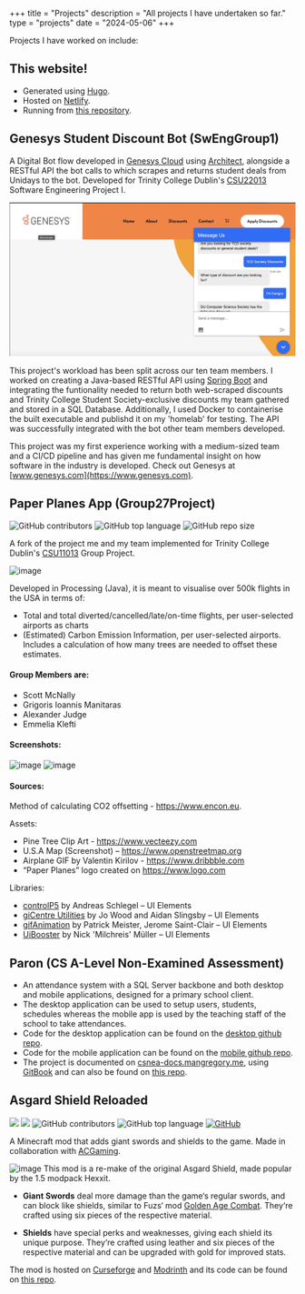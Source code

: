 +++
title = "Projects"
description = "All projects I have undertaken so far."
type = "projects"
date = "2024-05-06"
+++

Projects I have worked on include:

## This website!

* Generated using [Hugo](https://gohugo.io/).
* Hosted on [Netlify](https://netlify.com/).
* Running from [this repository](https://github.com/ManGregory128/website).

## Genesys Student Discount Bot (SwEngGroup1)

A Digital Bot flow developed in [Genesys Cloud](https://www.genesys.com/genesys-cloud) using [Architect](https://help.mypurecloud.com/articles/about-architect/), alongside a RESTful API the bot calls to which scrapes and returns student deals from Unidays to the bot. Developed for Trinity College Dublin's [CSU22013](https://teaching.scss.tcd.ie/module/csu22013-software-engineering-project-i/) Software Engineering Project I.

![image](/images/genesysBotPage.jpg)

This project's workload has been split across our ten team members. I worked on creating a Java-based RESTful API using [Spring Boot](https://spring.io/projects/spring-boot) and integrating the funtionality needed to return both web-scraped discounts and Trinity College Student Society-exclusive discounts my team gathered and stored in a SQL Database. Additionally, I used Docker to containerise the built executable and publishd it on my 'homelab' for testing. The API was successfully integrated with the bot other team members developed.

This project was my first experience working with a medium-sized team and a CI/CD pipeline and has given me fundamental insight on how software in the industry is developed. Check out Genesys at [www.genesys.com](https://www.genesys.com).

## Paper Planes App (Group27Project)
![GitHub contributors](https://img.shields.io/github/contributors/ManGregory128/Group27Project) ![GitHub top language](https://img.shields.io/github/languages/top/ManGregory128/Group27Project?color=82afff) ![GitHub repo size](https://img.shields.io/github/repo-size/ManGregory128/Group27Project)

A fork of the project me and my team implemented for Trinity College Dublin's [CSU11013](https://teaching.scss.tcd.ie/module/csu11013-programming-project/) Group Project.

![image](https://github.com/ManGregory128/Group27Project/assets/52697798/3df8c2c4-201b-4578-bb57-69aa84512b82)

Developed in Processing (Java), it is meant to visualise over 500k flights in the USA in terms of:
* Total and total diverted/cancelled/late/on-time flights, per user-selected airports as charts
* (Estimated) Carbon Emission Information, per user-selected airports. Includes a calculation of how many trees are needed to offset these estimates.

#### Group Members are:
* Scott McNally 
* Grigoris Ioannis Manitaras
* Alexander Judge
* Emmelia Klefti 

#### Screenshots:
![image](https://github.com/ManGregory128/Group27Project/assets/52697798/7bc9a005-0309-4627-8edf-745fc2db19be)
![image](https://github.com/ManGregory128/Group27Project/assets/52697798/ec0da210-2db7-40b7-a64a-4346e1d6602d)

#### Sources: 

Method of calculating CO2 offsetting - https://www.encon.eu. 

Assets:
* Pine Tree Clip Art - https://www.vecteezy.com
* U.S.A Map (Screenshot) –  https://www.openstreetmap.org
* Airplane GIF by Valentin Kirilov - https://www.dribbble.com
* “Paper Planes” logo created on https://www.logo.com

Libraries:
* [controlP5](https://www.sojamo.de/libraries/controlP5/) by Andreas Schlegel – UI Elements
* [giCentre Utilities](https://www.gicentre.net/utils) by Jo Wood and Aidan Slingsby – UI Elements
* [gifAnimation](http://extrapixel.github.io/gif-animation/) by Patrick Meister, Jerome Saint-Clair – UI Elements
* [UiBooster](https://milchreis.github.io/uibooster-for-processing/) by Nick 'Milchreis' Müller – UI Elements


## Paron (CS A-Level Non-Examined Assessment)

* An attendance system with a SQL Server backbone and both desktop and mobile applications, designed for a primary school client.
* The desktop application can be used to setup users, students, schedules whereas the mobile app is used by the teaching staff of the school to take attendances.
* Code for the desktop application can be found on the [desktop github repo](https://github.com/ManGregory128/csNEA-Desktop).
* Code for the mobile application can be found on the [mobile github repo](https://github.com/ManGregory128/csNEA-Mobile).
* The project is documented on [csnea-docs.mangregory.me](https://csnea-docs.mangregory.me/), using [GitBook](https://www.gitbook.com/) and can also be found on [this repo](https://github.com/ManGregory128/csNEA-docs).
  
## Asgard Shield Reloaded
[![](http://cf.way2muchnoise.eu/full_asgard-shield-reloaded_downloads.svg)](https://www.curseforge.com/minecraft/mc-mods/asgard-shield-reloaded) [![](http://cf.way2muchnoise.eu/versions/asgard-shield-reloaded.svg)](https://www.curseforge.com/minecraft/mc-mods/asgard-shield-reloaded/files) ![GitHub contributors](https://img.shields.io/github/contributors/mangregory128/asgardshieldreloaded) ![GitHub top language](https://img.shields.io/github/languages/top/ManGregory128/asgardshieldreloaded?color=b07219) [![GitHub](https://img.shields.io/github/license/ManGregory128/asgardshieldreloaded)](https://github.com/ManGregory128/asgardshieldreloaded/blob/1.20/LICENSE)

A Minecraft mod that adds giant swords and shields to the game. Made in collaboration with [ACGaming](https://github.com/ACGaming).

![image](https://user-images.githubusercontent.com/52697798/232713521-3f9cd713-5c04-4829-abc4-0a899014a7b0.png)
This mod is a re-make of the original Asgard Shield, made popular by the 1.5 modpack Hexxit.

* **Giant Swords** deal more damage than the game‘s regular swords, and can block like shields, similar to Fuzs‘ mod [Golden Age Combat](https://github.com/Fuzss/goldenagecombat). They‘re crafted using six pieces of the respective material.

* **Shields** have special perks and weaknesses, giving each shield its unique purpose. They‘re crafted using leather and six pieces of the respective material and can be upgraded with gold for improved stats.

The mod is hosted on [Curseforge](https://www.curseforge.com/minecraft/mc-mods/asgard-shield-reloaded) and [Modrinth](https://modrinth.com/mod/asgard-shield-reloaded) and its code can be found on [this repo](https://github.com/ManGregory128/asgardshieldreloaded).